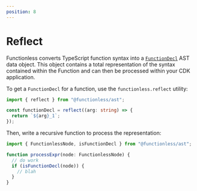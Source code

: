 ```yaml
---
position: 8
---
```


# Reflect

Functionless converts TypeScript function syntax into a [`FunctionDecl`](../api/ast/classes/FunctionDecl.md) AST data object. This object contains a total representation of the syntax contained within the Function and can then be processed within your CDK application.

To get a `FunctionDecl` for a function, use the `functionless.reflect` utility:

```ts
import { reflect } from "@functionless/ast";

const functionDecl = reflect((arg: string) => {
  return `${arg}_1`;
});
```

Then, write a recursive function to process the representation:

```ts
import { FunctionlessNode, isFunctionDecl } from "@functionless/ast";

function processExpr(node: FunctionlessNode) {
  // do work
  if (isFunctionDecl(node)) {
    // blah
  }
}
```
